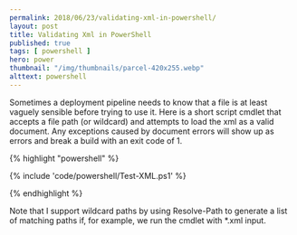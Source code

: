 ```yaml
---
permalink: 2018/06/23/validating-xml-in-powershell/
layout: post
title: Validating Xml in PowerShell
published: true 
tags: [ powershell ]
hero: power
thumbnail: "/img/thumbnails/parcel-420x255.webp"
alttext: powershell
---
```


Sometimes a deployment pipeline needs to know that a file is at least vaguely sensible before trying to use it. Here is a 
short script cmdlet that accepts a file path (or wildcard) and attempts to load the xml as a valid document. Any exceptions 
caused by document errors will show up as errors and break a build with an exit code of 1.

{% highlight "powershell" %}

{% include 'code/powershell/Test-XML.ps1' %}

{% endhighlight %}

Note that I support wildcard paths by using Resolve-Path to generate a list of matching paths if, for example, we run the cmdlet 
with *.xml input.
